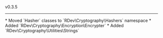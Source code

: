 v0.3.5
<hr>
* Moved `Hasher` classes to `RDev\Cryptography\Hashers` namespace
* Added `RDev\Cryptography\Encryption\Encrypter`
* Added `RDev\Cryptography\Utilities\Strings`